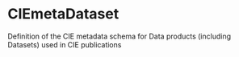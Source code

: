 # CIEmetaDataset
Definition of the CIE metadata schema for Data products (including Datasets) used in CIE publications

